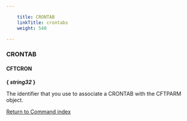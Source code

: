```yaml
---

    title: CRONTAB
    linkTitle: crontabs
    weight: 540

---
```

<span id="crontab"></span>

### CRONTAB

#### CFTCRON

****{ *string32* }****

The identifier that you use to associate a CRONTAB with the CFTPARM object.

[Return to Command index](../../)

 
